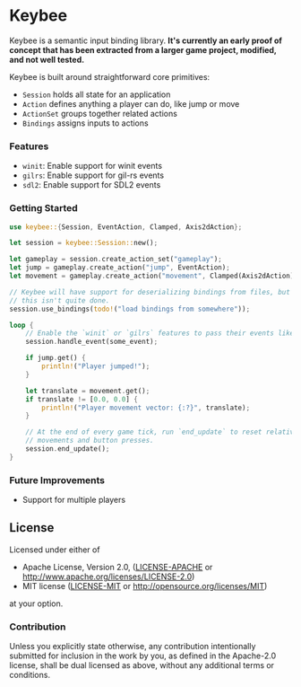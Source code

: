 # Keybee

Keybee is a semantic input binding library. **It's currently an early proof of
concept that has been extracted from a larger game project, modified, and not
well tested.**

Keybee is built around straightforward core primitives:
- `Session` holds all state for an application
- `Action` defines anything a player can do, like jump or move
- `ActionSet` groups together related actions
- `Bindings` assigns inputs to actions

### Features
- `winit`: Enable support for winit events
- `gilrs`: Enable support for gil-rs events
- `sdl2`: Enable support for SDL2 events

### Getting Started
```rust
use keybee::{Session, EventAction, Clamped, Axis2dAction};

let session = keybee::Session::new();

let gameplay = session.create_action_set("gameplay");
let jump = gameplay.create_action("jump", EventAction);
let movement = gameplay.create_action("movement", Clamped(Axis2dAction));

// Keybee will have support for deserializing bindings from files, but for now,
// this isn't quite done.
session.use_bindings(todo!("load bindings from somewhere"));

loop {
    // Enable the `winit` or `gilrs` features to pass their events like this:
    session.handle_event(some_event);

    if jump.get() {
        println!("Player jumped!");
    }

    let translate = movement.get();
    if translate != [0.0, 0.0] {
        println!("Player movement vector: {:?}", translate);
    }

    // At the end of every game tick, run `end_update` to reset relative axis
    // movements and button presses.
    session.end_update();
}
```

### Future Improvements
- Support for multiple players

## License

Licensed under either of

* Apache License, Version 2.0, ([LICENSE-APACHE](LICENSE-APACHE) or http://www.apache.org/licenses/LICENSE-2.0)
* MIT license ([LICENSE-MIT](LICENSE-MIT) or http://opensource.org/licenses/MIT)

at your option.

### Contribution
Unless you explicitly state otherwise, any contribution intentionally submitted for inclusion in the work by you, as defined in the Apache-2.0 license, shall be dual licensed as above, without any additional terms or conditions.
